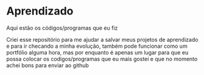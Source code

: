 # Aprendizado
Aqui estão os códigos/programas que eu fiz

Criei esse repositório para me ajudar a salvar meus projetos de aprendizado e para ir checando a minha evolução, também pode funcionar como um portfólio alguma hora,
mas por enquanto é apenas um lugar para que eu possa colocar os codigos/programas que eu mais gostei e que no momento achei bons para enviar ao github
